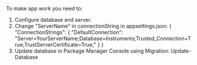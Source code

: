To make app work you need to:
1. Configure database and server.
2. Change "ServerName" in connectionString in appsettings.json:
{
  "ConnectionStrings": {
    "DefaultConnection": "Server=YourServerName;Database=Instruments;Trusted_Connection=True;TrustServerCertificate=True;"
  }
}
3. Update database in Package Manager Console using Migration:
Update-Database
